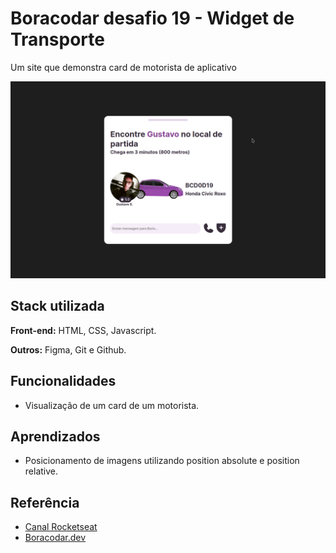# Boracodar desafio 19 - Widget de Transporte

Um site que demonstra card de motorista de aplicativo

![App Screenshot](./.github/preview.png)

## Stack utilizada

**Front-end:** HTML, CSS, Javascript.

**Outros:** Figma, Git e Github.

## Funcionalidades

- Visualização de um card de um motorista.

## Aprendizados

- Posicionamento de imagens utilizando position absolute e position relative.

## Referência

- [Canal Rocketseat](https://www.youtube.com/rocketseat)
- [Boracodar.dev](https://www.rocketseat.com.br/boracodar)
